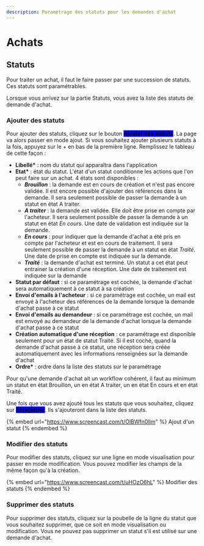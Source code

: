 ```yaml
---
description: Paramétrage des statuts pour les demandes d'achat
---
```


# Achats

## Statuts

Pour traiter un achat, il faut le faire passer par une succession de statuts. Ces statuts sont paramétrables.

Lorsque vous arrivez sur la partie Statuts, vous avez la liste des statuts de demande d'achat.&#x20;

### **Ajouter des statuts**

Pour ajouter des statuts, cliquez sur le bouton <mark style="background-color:blue;">**Ajouter des statuts**</mark>. La page va alors passer en mode ajout. Si vous souhaitez ajouter plusieurs statuts à la fois, appuyez sur le + en bas de la première ligne. Remplissez le tableau de cette façon :&#x20;

* **Libellé\*** : nom du statut qui apparaîtra dans l'application
* **Etat\*** : état du statut. L'état d'un statut conditionne les actions que l'on peut faire sur un achat. 4 états sont disponibles :&#x20;
  * _**Brouillon**_ : la demande est en cours de création et n'est pas encore validée. Il est encore possible d'ajouter des références dans la demande. Il sera seulement possible de passer la demande à un statut en état A traiter.&#x20;
  * _**A traiter**_ : la demande est validée. Elle doit être prise en compte par l'acheteur. Il sera seulement possible de passer la demande à un statut en état _En cours_. Une date de validation est indiquée sur la demande.&#x20;
  * _**En cours**_ : pour indiquer que la demande d'achat a été pris en compte par l'acheteur et est en cours de traitement. Il sera seulement possible de passer la demande à un statut en état _Traité_. Une date de prise en compte est indiquée sur la demande.&#x20;
  * _**Traité**_ : la demande d'achat est terminé. Un statut a cet état peut entrainer la création d'une réception. Une date de traitement est indiquée sur la demande
* **Statut par défaut** : si ce paramétrage est cochée, la demande d'achat sera automatiquement à ce statut à sa création
* **Envoi d'emails à l'acheteur** : si ce paramétrage est cochée, un mail est envoyé à l'acheteur des références de la demande lorsque la demande d'achat passe à ce statut
* **Envoi d'emails au demandeur** : si ce paramétrage est cochée, un mail est envoyé au demandeur de la demande d'achat lorsque la demande d'achat passe à ce statut
* **Création automatique d'une réception** : ce paramétrage est disponible seulement pour un état de statut Traité. Si il est coché, quand la demande d'achat passe à ce statut, une réception sera créée automatiquement avec les informations renseignées sur la demande d'achat
* **Ordre\*** : ordre dans la liste des statuts sur le paramétrage

Pour qu'une demande d'achat ait un workflow cohérent, il faut au minimum un statut en état Brouillon, un en état A traiter, un en état En cours et en état Traité.&#x20;

Une fois que vous avez ajouté tous les statuts que vous souhaitez, cliquez sur <mark style="background-color:blue;">**Enregistrer**</mark>. Ils s'ajouteront dans la liste des statuts.

{% embed url="https://www.screencast.com/t/OlBWfn0lIm" %}
Ajout d'un statut
{% endembed %}

### **Modifier des statuts**

Pour modifier des statuts, cliquez sur une ligne en mode visualisation pour passer en mode modification. Vous pouvez modifier les champs de la même façon qu'à la création.

{% embed url="https://www.screencast.com/t/uHOzO6hL" %}
Modifier des statuts
{% endembed %}

### **Supprimer des statuts**

Pour supprimer des statuts, cliquez sur la poubelle de la ligne du statut que vous souhaitez supprimer, que ce soit en mode visualisation ou modification. Vous ne pouvez pas supprimer un statut s'il est utilisé sur une demande d'achat.

